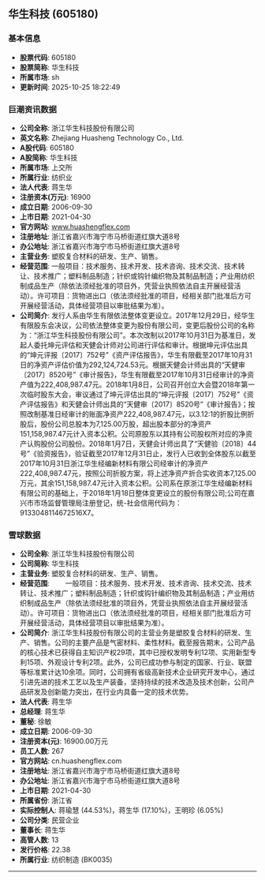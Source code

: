 ## 华生科技 (605180)

### 基本信息

- **股票代码**: 605180
- **股票简称**: 华生科技
- **所属市场**: sh
- **更新时间**: 2025-10-25 18:22:49

### 巨潮资讯数据

- **公司全称**: 浙江华生科技股份有限公司
- **英文名称**: Zhejiang Huasheng Technology Co., Ltd.
- **A股代码**: 605180
- **A股简称**: 华生科技
- **所属市场**: 上交所
- **所属行业**: 纺织业
- **法人代表**: 蒋生华
- **注册资本(万元)**: 16900
- **成立日期**: 2006-09-30
- **上市日期**: 2021-04-30
- **官方网站**: www.huashengflex.com
- **注册地址**: 浙江省嘉兴市海宁市马桥街道红旗大道8号
- **办公地址**: 浙江省嘉兴市海宁市马桥街道红旗大道8号
- **主营业务**: 塑胶复合材料的研发、生产、销售。
- **经营范围**: 一般项目：技术服务、技术开发、技术咨询、技术交流、技术转让、技术推广；塑料制品制造；针织或钩针编织物及其制品制造；产业用纺织制成品生产（除依法须经批准的项目外，凭营业执照依法自主开展经营活动）。许可项目：货物进出口（依法须经批准的项目，经相关部门批准后方可开展经营活动，具体经营项目以审批结果为准）。
- **公司简介**: 发行人系由华生有限依法整体变更设立。2017年12月29日，经华生有限股东会决议，公司依法整体变更为股份有限公司，变更后股份公司的名称为：“浙江华生科技股份有限公司”。本次改制以2017年10月31日为基准日，发起人委托坤元评估和天健会计师对公司进行评估和审计。根据坤元评估出具的“坤元评报〔2017〕752号”《资产评估报告》，华生有限截至2017年10月31日的净资产评估价值为292,124,724.53元。根据天健会计师出具的“天健审〔2017〕8520号”《审计报告》，华生有限截至2017年10月31日经审计的净资产值为222,408,987.47元。2018年1月8日，公司召开创立大会暨2018年第一次临时股东大会，审议通过了坤元评估出具的“坤元评报〔2017〕752号”《资产评估报告》和天健会计师出具的“天健审〔2017〕8520号”《审计报告》；按照改制基准日经审计的账面净资产222,408,987.47元，以3.12:1的折股比例折股后，股份公司总股本为7,125.00万股，超出股本部分的净资产151,158,987.47元计入资本公积。公司原股东以其持有公司股权所对应的净资产认购股份公司股份。2018年1月7日，天健会计师出具了“天健验〔2018〕44号”《验资报告》，验证截至2017年12月31日止，发行人已收到全体股东以截至2017年10月31日浙江华生经编新材料有限公司经审计的净资产222,408,987.47元，按照公司折股方案，将上述净资产折合实收资本7,125.00万元，其余151,158,987.47元计入资本公积。公司系在原浙江华生经编新材料有限公司的基础上，于2018年1月18日整体变更设立的股份有限公司;公司在嘉兴市市场监督管理局注册登记，统-社会信用代码为：9133048114672516X7。

### 雪球数据

- **公司全称**: 浙江华生科技股份有限公司
- **公司简称**: 华生科技
- **主营业务**: 塑胶复合材料的研发、生产、销售。
- **经营范围**: 　　一般项目：技术服务、技术开发、技术咨询、技术交流、技术转让、技术推广；塑料制品制造；针织或钩针编织物及其制品制造；产业用纺织制成品生产（除依法须经批准的项目外，凭营业执照依法自主开展经营活动）。许可项目：货物进出口（依法须经批准的项目，经相关部门批准后方可开展经营活动，具体经营项目以审批结果为准）。
- **公司简介**: 浙江华生科技股份有限公司的主营业务是塑胶复合材料的研发、生产、销售。公司的主要产品是气密材料、柔性材料。截至报告期末，公司产品的核心技术已获得自主知识产权29项，其中已授权发明专利12项、实用新型专利15项、外观设计专利2项。此外，公司已成功参与制定的国家、行业、联盟等标准累计达10余项。同时，公司拥有省级高新技术企业研究开发中心，通过引进先进的技术工艺以及生产装备，坚持持续的技术改造及技术创新，公司产品研发及创新能力突出，在行业内具备一定的技术优势。
- **法人代表**: 蒋生华
- **总经理**: 蒋生华
- **董秘**: 徐敏
- **成立日期**: 2006-09-30
- **注册资本(元)**: 16900.00万元
- **员工人数**: 267
- **官方网站**: cn.huashengflex.com
- **注册地址**: 浙江省嘉兴市海宁市马桥街道红旗大道8号
- **办公地址**: 浙江省嘉兴市海宁市马桥街道红旗大道8号
- **上市日期**: 2021-04-30
- **所属省份**: 浙江省
- **实际控制人**: 蒋瑜慧 (44.53%)，蒋生华 (17.10%)，王明珍 (6.05%)
- **公司分类**: 民营企业
- **董事长**: 蒋生华
- **高管人数**: 13
- **发行价格**: 22.38
- **所属行业**: 纺织制造 (BK0035)

---